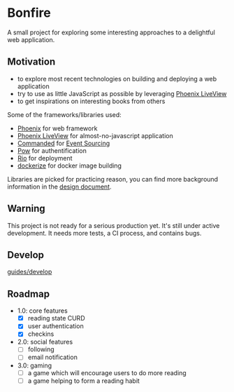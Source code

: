 # Bonfire

A small project for exploring some interesting approaches to a delightful web application.

## Motivation

* to explore most recent technologies on building and deploying a web application
* try to use as little JavaScript as possible by leveraging [Phoenix LiveView]
* to get inspirations on interesting books from others

Some of the frameworks/libraries used:

* [Phoenix] for web framework
* [Phoenix LiveView] for almost-no-javascript application
* [Commanded] for [Event Sourcing]
* [Pow] for authentification
* [Rio] for deployment
* [dockerize] for docker image building

Libraries are picked for practicing reason, you can find more background information in the [design document](https://github.com/qhwa/bonfire/blob/master/design/design.md). 

## Warning

This project is not ready for a serious production yet. It's still under active development. It needs more tests, a CI process, and contains bugs.

## Develop

[guides/develop](guides/develop.md)


## Roadmap

* 1.0: core features
  * [x] reading state CURD
  * [x] user authentication
  * [x] checkins
* 2.0: social features
  * [ ] following
  * [ ] email notification
* 3.0: gaming
  * [ ] a game which will encourage users to do more reading
  * [ ] a game helping to form a reading habit

[Phoenix]: http://www.phoenixframework.org/
[Phoenix LiveView]: https://hexdocs.pm/phoenix_live_view/Phoenix.LiveView.html
[Commanded]: https://github.com/commanded/commanded
[Event Sourcing]: https://martinfowler.com/eaaDev/EventSourcing.html
[Rio]: https://rio.io
[Pow]: https://powauth.com/
[credo]: https://github.com/rrrene/credo/
[dialyxir]: https://github.com/jeremyjh/dialyxir
[dockerize]: https://github.com/qhwa/dockerize
